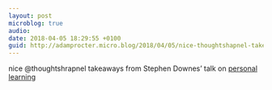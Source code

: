 ```yaml
---
layout: post
microblog: true
audio: 
date: 2018-04-05 18:29:55 +0100
guid: http://adamprocter.micro.blog/2018/04/05/nice-thoughtshapnel-takeaways.html
---
```

nice @thoughtshrapnel takeaways from Stephen Downes’ talk on [personal learning ](http://dctr.pro/25j) 
